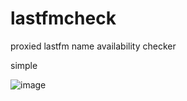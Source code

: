 # lastfmcheck
proxied lastfm name availability checker

simple

![image](https://github.com/8C/lastfmcheck/assets/26947031/8628ae7e-3630-48d2-8d2b-5b59359bff23)


